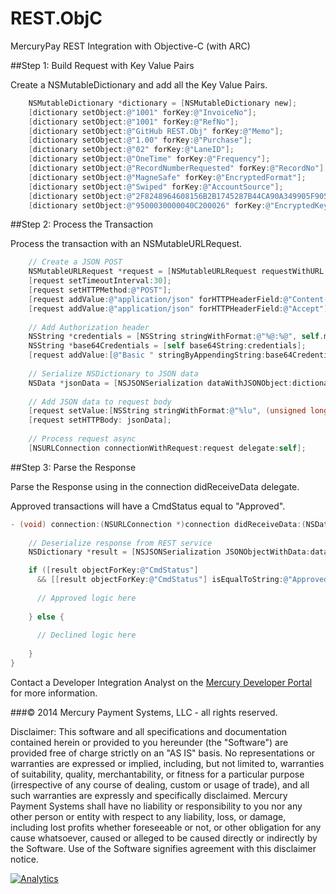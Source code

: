 REST.ObjC
=========
MercuryPay REST Integration with Objective-C (with ARC)

##Step 1: Build Request with Key Value Pairs
  
Create a NSMutableDictionary and add all the Key Value Pairs.
  
```Objective-C
    NSMutableDictionary *dictionary = [NSMutableDictionary new];
    [dictionary setObject:@"1001" forKey:@"InvoiceNo"];
    [dictionary setObject:@"1001" forKey:@"RefNo"];
    [dictionary setObject:@"GitHub REST.Obj" forKey:@"Memo"];
    [dictionary setObject:@"1.00" forKey:@"Purchase"];
    [dictionary setObject:@"02" forKey:@"LaneID"];
    [dictionary setObject:@"OneTime" forKey:@"Frequency"];
    [dictionary setObject:@"RecordNumberRequested" forKey:@"RecordNo"];
    [dictionary setObject:@"MagneSafe" forKey:@"EncryptedFormat"];
    [dictionary setObject:@"Swiped" forKey:@"AccountSource"];
    [dictionary setObject:@"2F8248964608156B2B1745287B44CA90A349905F905514ABE3979D7957F13804705684B1C9D5641C" forKey:@"EncryptedBlock"];
    [dictionary setObject:@"9500030000040C200026" forKey:@"EncryptedKey"];
```
##Step 2: Process the Transaction

Process the transaction with an NSMutableURLRequest.

```Objective-C
    // Create a JSON POST
    NSMutableURLRequest *request = [NSMutableURLRequest requestWithURL:[NSURL URLWithString:self.url]];
    [request setTimeoutInterval:30];
    [request setHTTPMethod:@"POST"];
    [request addValue:@"application/json" forHTTPHeaderField:@"Content-Type"];
    [request addValue:@"application/json" forHTTPHeaderField:@"Accept"];
  
    // Add Authorization header
    NSString *credentials = [NSString stringWithFormat:@"%@:%@", self.merchantID, self.merchantPassword];
    NSString *base64Credentials = [self base64String:credentials];
    [request addValue:[@"Basic " stringByAppendingString:base64Credentials] forHTTPHeaderField:@"Authorization"];
    
    // Serialize NSDictionary to JSON data
    NSData *jsonData = [NSJSONSerialization dataWithJSONObject:dictionary options:NSJSONWritingPrettyPrinted error:nil];
    
    // Add JSON data to request body
    [request setValue:[NSString stringWithFormat:@"%lu", (unsigned long)[jsonData length]] forHTTPHeaderField:@"Content-Length"];
    [request setHTTPBody: jsonData];
    
    // Process request async
    [NSURLConnection connectionWithRequest:request delegate:self];
```
##Step 3: Parse the Response

Parse the Response using in the connection didReceiveData delegate.

Approved transactions will have a CmdStatus equal to "Approved".

```Objective-C
- (void) connection:(NSURLConnection *)connection didReceiveData:(NSData *)data {
    
    // Deserialize response from REST service
    NSDictionary *result = [NSJSONSerialization JSONObjectWithData:data options:kNilOptions error:nil];

    if ([result objectForKey:@"CmdStatus"]
      && [[result objectForKey:@"CmdStatus"] isEqualToString:@"Approved"]) {
      
      // Approved logic here
      
    } else {
      
      // Declined logic here
      
    }
}
```

Contact a Developer Integration Analyst on the [Mercury Developer Portal](http://developer.mercurypay.com/solutions/mobiletablet-retail-json-objectivec/) for more information.

###© 2014 Mercury Payment Systems, LLC - all rights reserved.

Disclaimer:
This software and all specifications and documentation contained herein or provided to you hereunder (the "Software") are provided free of charge strictly on an "AS IS" basis. No representations or warranties are expressed or implied, including, but not limited to, warranties of suitability, quality, merchantability, or fitness for a particular purpose (irrespective of any course of dealing, custom or usage of trade), and all such warranties are expressly and specifically disclaimed. Mercury Payment Systems shall have no liability or responsibility to you nor any other person or entity with respect to any liability, loss, or damage, including lost profits whether foreseeable or not, or other obligation for any cause whatsoever, caused or alleged to be caused directly or indirectly by the Software. Use of the Software signifies agreement with this disclaimer notice.

[![Analytics](https://ga-beacon.appspot.com/UA-1785046-20/REST.ObjC/readme?pixel)](https://github.com/MercuryPay/REST.ObjC)


